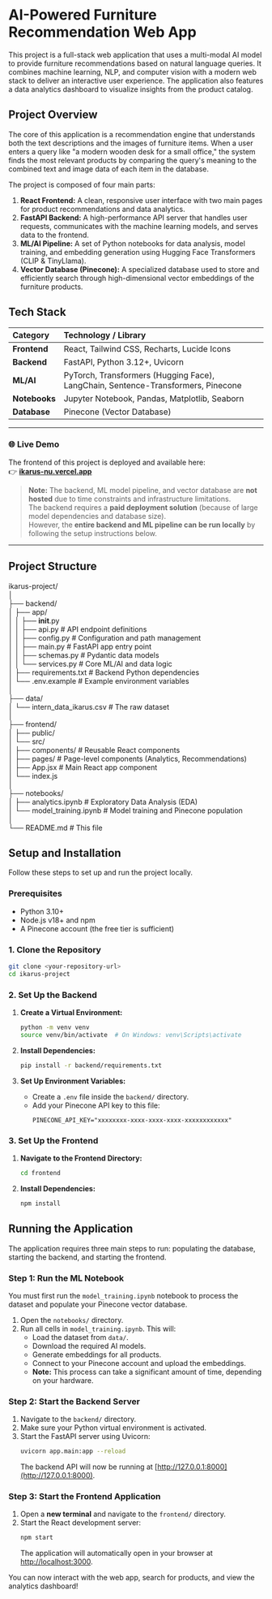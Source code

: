 # **AI-Powered Furniture Recommendation Web App**

This project is a full-stack web application that uses a multi-modal AI model to provide furniture recommendations based on natural language queries. It combines machine learning, NLP, and computer vision with a modern web stack to deliver an interactive user experience. The application also features a data analytics dashboard to visualize insights from the product catalog.

## **Project Overview**

The core of this application is a recommendation engine that understands both the text descriptions and the images of furniture items. When a user enters a query like "a modern wooden desk for a small office," the system finds the most relevant products by comparing the query's meaning to the combined text and image data of each item in the database.

The project is composed of four main parts:

1. **React Frontend:** A clean, responsive user interface with two main pages for product recommendations and data analytics.  
2. **FastAPI Backend:** A high-performance API server that handles user requests, communicates with the machine learning models, and serves data to the frontend.  
3. **ML/AI Pipeline:** A set of Python notebooks for data analysis, model training, and embedding generation using Hugging Face Transformers (CLIP & TinyLlama).  
4. **Vector Database (Pinecone):** A specialized database used to store and efficiently search through high-dimensional vector embeddings of the furniture products.

## **Tech Stack**

| Category | Technology / Library |
| :---- | :---- |
| **Frontend** | React, Tailwind CSS, Recharts, Lucide Icons |
| **Backend** | FastAPI, Python 3.12+, Uvicorn |
| **ML/AI** | PyTorch, Transformers (Hugging Face), LangChain, Sentence-Transformers, Pinecone |
| **Notebooks** | Jupyter Notebook, Pandas, Matplotlib, Seaborn |
| **Database** | Pinecone (Vector Database) |

---

### 🌐 **Live Demo**

The frontend of this project is deployed and available here:  
👉 [**ikarus-nu.vercel.app**](https://ikarus-nu.vercel.app/)

> **Note:** The backend, ML model pipeline, and vector database are **not hosted** due to time constraints and infrastructure limitations.  
> The backend requires a **paid deployment solution** (because of large model dependencies and database size).  
> However, the **entire backend and ML pipeline can be run locally** by following the setup instructions below.

---

## **Project Structure**

ikarus-project/  
│  
├── backend/  
│   ├── app/  
│   │   ├── __init__.py  
│   │   ├── api.py              # API endpoint definitions  
│   │   ├── config.py           # Configuration and path management  
│   │   ├── main.py             # FastAPI app entry point  
│   │   ├── schemas.py          # Pydantic data models  
│   │   └── services.py         # Core ML/AI and data logic  
│   ├── requirements.txt      # Backend Python dependencies  
│   └── .env.example          # Example environment variables  
│  
├── data/  
│   └── intern_data_ikarus.csv  # The raw dataset  
│  
├── frontend/  
│   ├── public/  
│   └── src/  
│       ├── components/         # Reusable React components  
│       ├── pages/              # Page-level components (Analytics, Recommendations)  
│       ├── App.jsx             # Main React app component  
│       └── index.js  
│  
├── notebooks/  
│   ├── analytics.ipynb         # Exploratory Data Analysis (EDA)  
│   └── model_training.ipynb    # Model training and Pinecone population  
│  
└── README.md                   # This file

## **Setup and Installation**

Follow these steps to set up and run the project locally.

### **Prerequisites**

* Python 3.10+  
* Node.js v18+ and npm  
* A Pinecone account (the free tier is sufficient)

### **1. Clone the Repository**

```bash
git clone <your-repository-url>
cd ikarus-project
```

### **2. Set Up the Backend**

1. **Create a Virtual Environment:**  
   ```bash
   python -m venv venv
   source venv/bin/activate  # On Windows: venv\Scripts\activate
   ```

2. **Install Dependencies:**  
   ```bash
   pip install -r backend/requirements.txt
   ```

3. **Set Up Environment Variables:**  
   * Create a `.env` file inside the `backend/` directory.  
   * Add your Pinecone API key to this file:  
     ```
     PINECONE_API_KEY="xxxxxxxx-xxxx-xxxx-xxxx-xxxxxxxxxxxx"
     ```

### **3. Set Up the Frontend**

1. **Navigate to the Frontend Directory:**  
   ```bash
   cd frontend
   ```

2. **Install Dependencies:**  
   ```bash
   npm install
   ```

## **Running the Application**

The application requires three main steps to run: populating the database, starting the backend, and starting the frontend.

### **Step 1: Run the ML Notebook**

You must first run the `model_training.ipynb` notebook to process the dataset and populate your Pinecone vector database.

1. Open the `notebooks/` directory.  
2. Run all cells in `model_training.ipynb`. This will:  
   * Load the dataset from `data/`.  
   * Download the required AI models.  
   * Generate embeddings for all products.  
   * Connect to your Pinecone account and upload the embeddings.  
   * **Note:** This process can take a significant amount of time, depending on your hardware.

### **Step 2: Start the Backend Server**

1. Navigate to the `backend/` directory.  
2. Make sure your Python virtual environment is activated.  
3. Start the FastAPI server using Uvicorn:  
   ```bash
   uvicorn app.main:app --reload
   ```
   The backend API will now be running at [http://127.0.0.1:8000](http://127.0.0.1:8000).

### **Step 3: Start the Frontend Application**

1. Open a **new terminal** and navigate to the `frontend/` directory.  
2. Start the React development server:  
   ```bash
   npm start
   ```
   The application will automatically open in your browser at [http://localhost:3000](http://localhost:3000).

You can now interact with the web app, search for products, and view the analytics dashboard!
